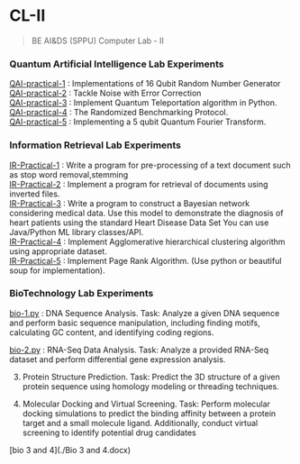 # CL-II
> BE AI&amp;DS (SPPU) Computer Lab - II


### Quantum Artificial Intelligence Lab Experiments

[QAI-practical-1](./QAI-Practical%201.ipynb)  : Implementations of 16 Qubit Random Number Generator <br/>
[QAI-practical-2](./QAI-Practical%202.ipynb)  : Tackle Noise with Error Correction <br/>
[QAI-practical-3](./QAI-Practical%203.ipynb)  : Implement Quantum Teleportation algorithm in Python. <br/>
[QAI-practical-4](./QAI-Practical%204.ipynb)  : The Randomized Benchmarking Protocol. <br/>
[QAI-practical-5](./QAI-Practical%205.ipynb)  : Implementing a 5 qubit Quantum Fourier Transform. <br/> 

### Information Retrieval Lab Experiments

[IR-Practical-1](./IR-Practical%201.ipynb) : Write a program for pre-processing of a text document such as stop word removal,stemming <br/>
[IR-Practical-2](./IR-Practical%202.ipynb) : Implement a program for retrieval of documents using inverted files.<br/>
[IR-Practical-3](./IR-Practical%203.ipynb) : Write a program to construct a Bayesian network considering medical data. Use this model to demonstrate the diagnosis of heart patients using the standard Heart Disease Data Set You can use Java/Python ML library classes/API. <br/>
[IR-Practical-4](./IR-Practical%204.ipynb) : Implement Agglomerative hierarchical clustering algorithm using appropriate dataset. <br/>
[IR-Practical-5](./IR-Practical%205.ipynb) : Implement Page Rank Algorithm. (Use python or beautiful soup for implementation).  <br/>


### BioTechnology Lab Experiments

[bio-1.py](./bio-1.py)  :
DNA Sequence Analysis. Task: Analyze a given DNA sequence and perform basic sequence manipulation, including finding motifs, calculating GC content, and identifying coding regions. <br/>

[bio-2.py](./bio-2.py) : 
RNA-Seq Data Analysis. Task: Analyze a provided RNA-Seq dataset and perform differential gene expression analysis. <br/>

3. Protein Structure Prediction. Task: Predict the 3D structure of a given protein sequence using homology modeling or threading techniques. <br/>

4. Molecular Docking and Virtual Screening. Task: Perform molecular docking simulations to predict the binding affinity between a protein target and a small molecule ligand. Additionally, conduct virtual screening to identify potential drug candidates <br/>

[bio 3 and 4](./Bio 3 and 4.docx)

